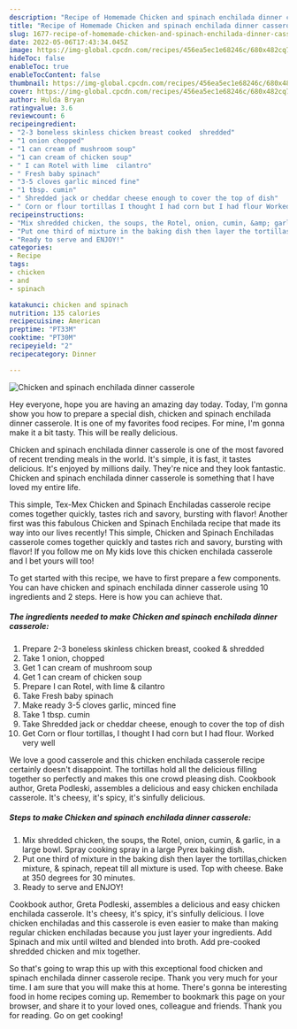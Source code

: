 ```yaml
---
description: "Recipe of Homemade Chicken and spinach enchilada dinner casserole"
title: "Recipe of Homemade Chicken and spinach enchilada dinner casserole"
slug: 1677-recipe-of-homemade-chicken-and-spinach-enchilada-dinner-casserole
date: 2022-05-06T17:43:34.045Z
image: https://img-global.cpcdn.com/recipes/456ea5ec1e68246c/680x482cq70/chicken-and-spinach-enchilada-dinner-casserole-recipe-main-photo.jpg
hideToc: false
enableToc: true
enableTocContent: false
thumbnail: https://img-global.cpcdn.com/recipes/456ea5ec1e68246c/680x482cq70/chicken-and-spinach-enchilada-dinner-casserole-recipe-main-photo.jpg
cover: https://img-global.cpcdn.com/recipes/456ea5ec1e68246c/680x482cq70/chicken-and-spinach-enchilada-dinner-casserole-recipe-main-photo.jpg
author: Hulda Bryan
ratingvalue: 3.6
reviewcount: 6
recipeingredient:
- "2-3 boneless skinless chicken breast cooked  shredded"
- "1 onion chopped"
- "1 can cream of mushroom soup"
- "1 can cream of chicken soup"
- " I can Rotel with lime  cilantro"
- " Fresh baby spinach"
- "3-5 cloves garlic minced fine"
- "1 tbsp. cumin"
- " Shredded jack or cheddar cheese enough to cover the top of dish"
- " Corn or flour tortillas I thought I had corn but I had flour Worked very well"
recipeinstructions:
- "Mix shredded chicken, the soups, the Rotel, onion, cumin, &amp; garlic, in a large bowl. Spray cooking spray in a large Pyrex baking dish."
- "Put one third of mixture in the baking dish then layer the tortillas,chicken mixture, &amp; spinach, repeat till all mixture is used. Top with cheese. Bake at 350 degrees for 30 minutes."
- "Ready to serve and ENJOY!"
categories:
- Recipe
tags:
- chicken
- and
- spinach

katakunci: chicken and spinach 
nutrition: 135 calories
recipecuisine: American
preptime: "PT33M"
cooktime: "PT30M"
recipeyield: "2"
recipecategory: Dinner

---
```



![Chicken and spinach enchilada dinner casserole](https://img-global.cpcdn.com/recipes/456ea5ec1e68246c/680x482cq70/chicken-and-spinach-enchilada-dinner-casserole-recipe-main-photo.jpg)

Hey everyone, hope you are having an amazing day today. Today, I'm gonna show you how to prepare a special dish, chicken and spinach enchilada dinner casserole. It is one of my favorites food recipes. For mine, I'm gonna make it a bit tasty. This will be really delicious.

Chicken and spinach enchilada dinner casserole is one of the most favored of recent trending meals in the world. It's simple, it is fast, it tastes delicious. It's enjoyed by millions daily. They're nice and they look fantastic. Chicken and spinach enchilada dinner casserole is something that I have loved my entire life.

This simple, Tex-Mex Chicken and Spinach Enchiladas casserole recipe comes together quickly, tastes rich and savory, bursting with flavor! Another first was this fabulous Chicken and Spinach Enchilada recipe that made its way into our lives recently! This simple, Chicken and Spinach Enchiladas casserole comes together quickly and tastes rich and savory, bursting with flavor! If you follow me on My kids love this chicken enchilada casserole and I bet yours will too!


To get started with this recipe, we have to first prepare a few components. You can have chicken and spinach enchilada dinner casserole using 10 ingredients and 2 steps. Here is how you can achieve that.

<!--inarticleads1-->

##### The ingredients needed to make Chicken and spinach enchilada dinner casserole:

1. Prepare 2-3 boneless skinless chicken breast, cooked &amp; shredded
1. Take 1 onion, chopped
1. Get 1 can cream of mushroom soup
1. Get 1 can cream of chicken soup
1. Prepare  I can Rotel, with lime &amp; cilantro
1. Take  Fresh baby spinach
1. Make ready 3-5 cloves garlic, minced fine
1. Take 1 tbsp. cumin
1. Take  Shredded jack or cheddar cheese, enough to cover the top of dish
1. Get  Corn or flour tortillas, I thought I had corn but I had flour. Worked very well


We love a good casserole﻿ and this chicken enchilada casserole recipe certainly doesn&#39;t disappoint. The tortillas hold all the delicious filling together so perfectly and makes this one crowd pleasing dish. Cookbook author, Greta Podleski, assembles a delicious and easy chicken enchilada casserole. It&#39;s cheesy, it&#39;s spicy, it&#39;s sinfully delicious. 

<!--inarticleads2-->

##### Steps to make Chicken and spinach enchilada dinner casserole:

1. Mix shredded chicken, the soups, the Rotel, onion, cumin, &amp; garlic, in a large bowl. Spray cooking spray in a large Pyrex baking dish.
1. Put one third of mixture in the baking dish then layer the tortillas,chicken mixture, &amp; spinach, repeat till all mixture is used. Top with cheese. Bake at 350 degrees for 30 minutes.
1. Ready to serve and ENJOY!

Cookbook author, Greta Podleski, assembles a delicious and easy chicken enchilada casserole. It&#39;s cheesy, it&#39;s spicy, it&#39;s sinfully delicious. I love chicken enchiladas and this casserole is even easier to make than making regular chicken enchiladas because you just layer your ingredients. Add Spinach and mix until wilted and blended into broth. Add pre-cooked shredded chicken and mix together. 

So that's going to wrap this up with this exceptional food chicken and spinach enchilada dinner casserole recipe. Thank you very much for your time. I am sure that you will make this at home. There's gonna be interesting food in home recipes coming up. Remember to bookmark this page on your browser, and share it to your loved ones, colleague and friends. Thank you for reading. Go on get cooking!
